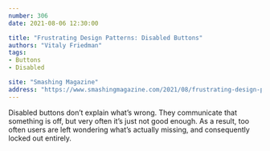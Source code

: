 ```yaml
---
number: 306
date: 2021-08-06 12:30:00

title: "Frustrating Design Patterns: Disabled Buttons"
authors: "Vitaly Friedman"
tags:
- Buttons
- Disabled

site: "Smashing Magazine"
address: "https://www.smashingmagazine.com/2021/08/frustrating-design-patterns-disabled-buttons/"
---
```


Disabled buttons don’t explain what’s wrong. They communicate that something is off, but very often it’s just not good enough. As a result, too often users are left wondering what’s actually missing, and consequently locked out entirely.